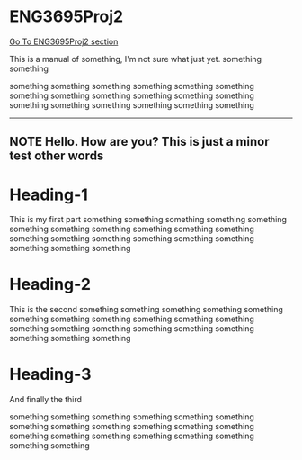 # ENG3695Proj2

[Go To ENG3695Proj2 section](#Heading-3)

This is a manual of something, I'm not sure what just yet.
something
something
<br />

something
something
something
something
something
something
something
something
something
something
something
something
something
something
something
something
something
something

---
**NOTE**
Hello.
How are you?
This is just a minor test
other words
---

# Heading-1
This is my first part
something
something
something
something
something
something
something
something
something
something
something
something
something
something
something
something
something
something
something
something


# Heading-2
This is the second
something
something
something
something
something
something
something
something
something
something
something
something
something
something
something
something
something
something
something
something


# Heading-3
And finally the third

something
something
something
something
something
something
something
something
something
something
something
something
something
something
something
something
something
something
something
something

